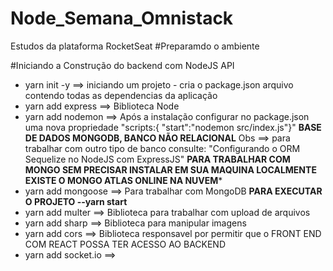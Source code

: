# Node_Semana_Omnistack
Estudos da plataforma RocketSeat
#Preparamdo o ambiente

#Iniciando a Construção do backend com NodeJS API
- yarn init -y ==> iniciando um projeto - cria o package.json arquivo contendo todas as dependencias da aplicação
- yarn add express ==> Biblioteca Node 
- yarn add nodemon ==> Após a instalação configurar no package.json uma nova propriedade "scripts:{ "start":"nodemon src/index.js"}"
**BASE DE DADOS MONGODB, BANCO NÃO RELACIONAL** Obs ==> para trabalhar com outro tipo de banco consulte: "Configurando o ORM Sequelize no NodeJS com ExpressJS"
**PARA TRABALHAR COM MONGO SEM PRECISAR INSTALAR EM SUA MAQUINA LOCALMENTE EXISTE O MONGO ATLAS ONLINE NA NUVEM***
- yarn add mongoose ==> Para trabalhar com MongoDB
**PARA EXECUTAR O PROJETO --yarn start**
- yarn add multer ==> Biblioteca para trabalhar com upload de arquivos
- yarn add sharp ==> Biblioteca para manipular imagens
- yarn add cors ==> Biblioteca responsavel por permitir que o FRONT END COM REACT POSSA TER ACESSO AO BACKEND
- yarn add socket.io ==> 

